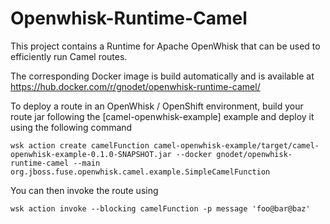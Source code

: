 # Openwhisk-Runtime-Camel

This project contains a Runtime for Apache OpenWhisk that can be used to efficiently run Camel routes.

The corresponding Docker image is build automatically and is available at
  https://hub.docker.com/r/gnodet/openwhisk-runtime-camel/

To deploy a route in an OpenWhisk / OpenShift environment, build your route jar following the [camel-openwhisk-example] example and deploy it using the following command

```
wsk action create camelFunction camel-openwhisk-example/target/camel-openwhisk-example-0.1.0-SNAPSHOT.jar --docker gnodet/openwhisk-runtime-camel --main org.jboss.fuse.openwhisk.camel.example.SimpleCamelFunction
```

You can then invoke the route using

```
wsk action invoke --blocking camelFunction -p message 'foo@bar@baz'
```
